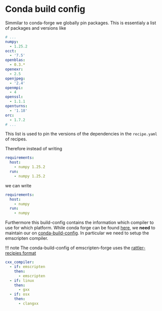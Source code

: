 
# Conda build config

Simmilar to conda-forge we globally pin packages.
This is essentialy a list of packages and versions like 
```yaml
# ...
numpy:
  - 1.25.2
occt:
  - '7.5'
openblas:
  - 0.3.*
openexr:
  - 2.5
openjpeg:
  - '2.4'
openmpi:
  - 4
openssl:
  - 1.1.1
openturns:
  - '1.18'
orc:
  - 1.7.2
# ...
```

This list is used to pin the versions of the dependencies in the `recipe.yaml` of recipes.

Therefore instead of writing 

```yaml
requirements:
  host:
    - numpy 1.25.2
  run:
    - numpy 1.25.2
```

we can write

```yaml
requirements:
  host:
    - numpy
  run:
    - numpy

```
Furthermore this build-config contains the information which compiler to use for which platform.
While conda forge can be found [here](https://github.com/conda-forge/conda-forge-pinning-feedstock/blob/main/recipe/conda_build_config.yaml),
we **need** to maintain our on [conda-build-config](https://github.com/emscripten-forge/recipes/blob/main/conda_build_config.yaml). In particular we need to setup the emscripten compiler.

!!! note
    The conda-build-config of emscripten-forge uses the [rattler-recipies format](https://github.com/prefix-dev/rattler-build?tab=readme-ov-file#the-recipe-format)
    
    
```yaml
cxx_compiler:
  - if: emscripten
    then:
      - emscripten
  - if: linux
    then:
      - gxx
  - if: osx
    then:
      - clangxx
```